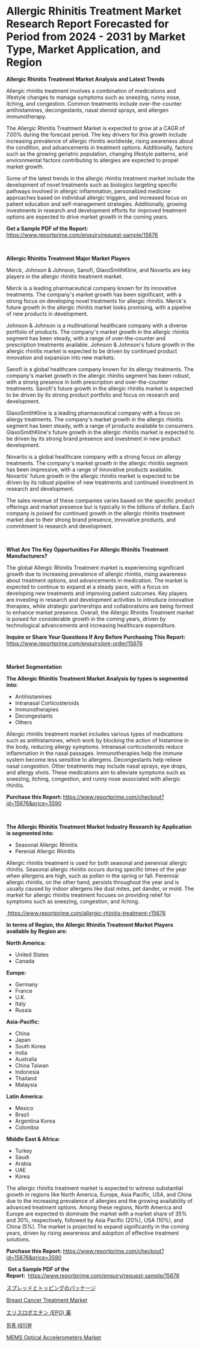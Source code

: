 <p><h1>Allergic Rhinitis Treatment Market Research Report Forecasted for Period from 2024 -  2031 by Market Type, Market Application, and Region</h1></p><p><strong>Allergic Rhinitis Treatment Market Analysis and Latest Trends</strong></p>
<p><p>Allergic rhinitis treatment involves a combination of medications and lifestyle changes to manage symptoms such as sneezing, runny nose, itching, and congestion. Common treatments include over-the-counter antihistamines, decongestants, nasal steroid sprays, and allergen immunotherapy.</p><p>The Allergic Rhinitis Treatment Market is expected to grow at a CAGR of 7.00% during the forecast period. The key drivers for this growth include increasing prevalence of allergic rhinitis worldwide, rising awareness about the condition, and advancements in treatment options. Additionally, factors such as the growing geriatric population, changing lifestyle patterns, and environmental factors contributing to allergies are expected to propel market growth.</p><p>Some of the latest trends in the allergic rhinitis treatment market include the development of novel treatments such as biologics targeting specific pathways involved in allergic inflammation, personalized medicine approaches based on individual allergic triggers, and increased focus on patient education and self-management strategies. Additionally, growing investments in research and development efforts for improved treatment options are expected to drive market growth in the coming years.</p></p>
<p><strong>Get a Sample PDF of the Report:&nbsp;</strong> <a href="https://www.reportprime.com/enquiry/request-sample/15676">https://www.reportprime.com/enquiry/request-sample/15676</a></p>
<p>&nbsp;</p>
<p><strong>Allergic Rhinitis Treatment Major Market Players</strong></p>
<p><p>Merck, Johnson & Johnson, Sanofi, GlaxoSmithKline, and Novartis are key players in the allergic rhinitis treatment market. </p><p>Merck is a leading pharmaceutical company known for its innovative treatments. The company's market growth has been significant, with a strong focus on developing novel treatments for allergic rhinitis. Merck's future growth in the allergic rhinitis market looks promising, with a pipeline of new products in development.</p><p>Johnson & Johnson is a multinational healthcare company with a diverse portfolio of products. The company's market growth in the allergic rhinitis segment has been steady, with a range of over-the-counter and prescription treatments available. Johnson & Johnson's future growth in the allergic rhinitis market is expected to be driven by continued product innovation and expansion into new markets.</p><p>Sanofi is a global healthcare company known for its allergy treatments. The company's market growth in the allergic rhinitis segment has been robust, with a strong presence in both prescription and over-the-counter treatments. Sanofi's future growth in the allergic rhinitis market is expected to be driven by its strong product portfolio and focus on research and development.</p><p>GlaxoSmithKline is a leading pharmaceutical company with a focus on allergy treatments. The company's market growth in the allergic rhinitis segment has been steady, with a range of products available to consumers. GlaxoSmithKline's future growth in the allergic rhinitis market is expected to be driven by its strong brand presence and investment in new product development.</p><p>Novartis is a global healthcare company with a strong focus on allergy treatments. The company's market growth in the allergic rhinitis segment has been impressive, with a range of innovative products available. Novartis' future growth in the allergic rhinitis market is expected to be driven by its robust pipeline of new treatments and continued investment in research and development.</p><p>The sales revenue of these companies varies based on the specific product offerings and market presence but is typically in the billions of dollars. Each company is poised for continued growth in the allergic rhinitis treatment market due to their strong brand presence, innovative products, and commitment to research and development.</p></p>
<p>&nbsp;</p>
<p><strong>What Are The Key Opportunities For Allergic Rhinitis Treatment Manufacturers?</strong></p>
<p><p>The global Allergic Rhinitis Treatment market is experiencing significant growth due to increasing prevalence of allergic rhinitis, rising awareness about treatment options, and advancements in medication. The market is expected to continue to expand at a steady pace, with a focus on developing new treatments and improving patient outcomes. Key players are investing in research and development activities to introduce innovative therapies, while strategic partnerships and collaborations are being formed to enhance market presence. Overall, the Allergic Rhinitis Treatment market is poised for considerable growth in the coming years, driven by technological advancements and increasing healthcare expenditure.</p></p>
<p><strong>Inquire or Share Your Questions If Any Before Purchasing This Report:</strong> <a href="https://www.reportprime.com/enquiry/pre-order/15676">https://www.reportprime.com/enquiry/pre-order/15676</a></p>
<p>&nbsp;</p>
<p><strong>Market Segmentation</strong></p>
<p><strong>The Allergic Rhinitis Treatment Market Analysis by types is segmented into:</strong></p>
<p><ul><li>Antihistamines</li><li>Intranasal Corticosteroids</li><li>Immunotherapies</li><li>Decongestants</li><li>Others</li></ul></p>
<p><p>Allergic rhinitis treatment market includes various types of medications such as antihistamines, which work by blocking the action of histamine in the body, reducing allergy symptoms. Intranasal corticosteroids reduce inflammation in the nasal passages. Immunotherapies help the immune system become less sensitive to allergens. Decongestants help relieve nasal congestion. Other treatments may include nasal sprays, eye drops, and allergy shots. These medications aim to alleviate symptoms such as sneezing, itching, congestion, and runny nose associated with allergic rhinitis.</p></p>
<p><strong>Purchase this Report:&nbsp;</strong><a href="https://www.reportprime.com/checkout?id=15676&price=3590">https://www.reportprime.com/checkout?id=15676&price=3590</a></p>
<p>&nbsp;</p>
<p><strong>The Allergic Rhinitis Treatment Market Industry Research by Application is segmented into:</strong></p>
<p><ul><li>Seasonal Allergic Rhinitis</li><li>Perenial Allergic Rhinitis</li></ul></p>
<p><p>Allergic rhinitis treatment is used for both seasonal and perennial allergic rhinitis. Seasonal allergic rhinitis occurs during specific times of the year when allergens are high, such as pollen in the spring or fall. Perennial allergic rhinitis, on the other hand, persists throughout the year and is usually caused by indoor allergens like dust mites, pet dander, or mold. The market for allergic rhinitis treatment focuses on providing relief for symptoms such as sneezing, congestion, and itching.</p></p>
<p><a href="https://www.reportprime.com/allergic-rhinitis-treatment-r15676">&nbsp;https://www.reportprime.com/allergic-rhinitis-treatment-r15676</a></p>
<p><strong>In terms of Region, the Allergic Rhinitis Treatment Market Players available by Region are:</strong></p>
<p>
    <p> <strong> North America: </strong>
        <ul>
            <li>United States</li>
            <li>Canada</li>
        </ul>
        </p> 
    <p> <strong> Europe: </strong>
        <ul>
            <li>Germany</li>
            <li>France</li>
            <li>U.K.</li>
            <li>Italy</li>
            <li>Russia</li>
        </ul>
        </p> 
    <p> <strong> Asia-Pacific: </strong>
        <ul>
            <li>China</li>
            <li>Japan</li>
            <li>South Korea</li>
            <li>India</li>
            <li>Australia</li>
            <li>China Taiwan</li>
            <li>Indonesia</li>
            <li>Thailand</li>
            <li>Malaysia</li>
        </ul>
        </p> 
    <p> <strong> Latin America: </strong>
        <ul>
            <li>Mexico</li>
            <li>Brazil</li>
            <li>Argentina Korea</li>
            <li>Colombia</li>
        </ul>
        </p> 
    <p> <strong> Middle East & Africa: </strong>
        <ul>
            <li>Turkey</li>
            <li>Saudi</li>
            <li>Arabia</li>
            <li>UAE</li>
            <li>Korea</li>
        </ul>
    </p>
    </p>
<p><p>The allergic rhinitis treatment market is expected to witness substantial growth in regions like North America, Europe, Asia Pacific, USA, and China due to the increasing prevalence of allergies and the growing availability of advanced treatment options. Among these regions, North America and Europe are expected to dominate the market with a market share of 35% and 30%, respectively, followed by Asia Pacific (20%), USA (10%), and China (5%). The market is projected to expand significantly in the coming years, driven by rising awareness and adoption of effective treatment solutions.</p></p>
<p><strong>Purchase this Report: </strong><a href="https://www.reportprime.com/checkout?id=15676&price=3590">https://www.reportprime.com/checkout?id=15676&price=3590</a></p>
<p>&nbsp;<strong>Get a Sample PDF of the Report:&nbsp;&nbsp;</strong><a href="https://www.reportprime.com/enquiry/request-sample/15676">https://www.reportprime.com/enquiry/request-sample/15676</a></p>
<p><strong></strong></p>
<p><p><a href="https://github.com/andym141978/Market-Research-Report-List-1/blob/main/338696581896.md">スプレッドとトッピングのパッケージ</a></p><p><a href="https://github.com/joannagoyvaerts/Market-Research-Report-List-2/blob/main/breast-cancer-treatment-market.md">Breast Cancer Treatment Market</a></p><p><a href="https://github.com/EstelWisozk1/Market-Research-Report-List-1/blob/main/924753281895.md">エリスロポエチン (EPO) 薬</a></p><p><a href="https://github.com/vsckjg50460/Market-Research-Report-List-2/blob/main/344436576293.md">핑퐁 테이블</a></p><p><a href="https://www.linkedin.com/pulse/mems-optical-accelerometers-market-size-trends-complete-industry-ntqnc">MEMS Optical Accelerometers Market</a></p></p>